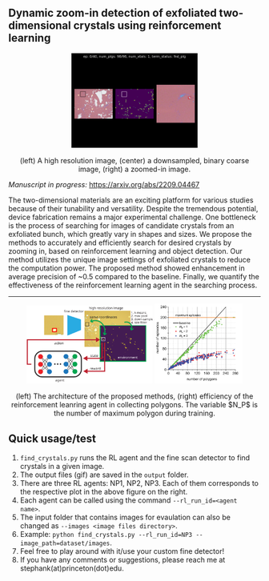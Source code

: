 ## Dynamic zoom-in detection of exfoliated two-dimensional crystals using reinforcement learning

<p align="center">
  <img src="readme/032_097.gif" width="50%" height="50%"/>
</p>

<p align="center">
(left) A high resolution image, (center) a downsampled, binary coarse image, (right) a zoomed-in image.
</p>  

*Manuscript in progress:* https://arxiv.org/abs/2209.04467
  
The two-dimensional materials are an exciting platform for various studies because of their tunability and versatility. Despite the tremendous potential, device fabrication remains a major experimental challenge. One bottleneck is the process of searching for images of candidate crystals from an exfoliated bunch, which greatly vary in shapes and sizes. We propose the methods to accurately and efficiently search for desired crystals by zooming in, based on reinforcement learning and object detection. Our method utilizes the unique image settings of exfoliated crystals to reduce the computation power. The proposed method showed enhancement in average precision of ~0.5 compared to the baseline. Finally, we quantify the effectiveness of the reinforcement learning agent in the searching process.

------
<p align="center">
  <img src="readme/architecture.svg" width="50%" height="50%"/>
  <img src="readme/efficiency.svg" width="35%" height="35%"/>
</p>


<p align="center">
(left) The architecture of the proposed methods, (right) efficiency of the reinforcement leanring agent in collecting polygons. The variable $N_P$ is the number of maximum polygon during training.
</p>  

## Quick usage/test

1. `find_crystals.py` runs the RL agent and the fine scan detector to find crystals in a given image.
2. The output files (gif) are saved in the `output` folder.
3. There are three RL agents: NP1, NP2, NP3. Each of them corresponds to the respective plot in the above figure on the right.
4. Each agent can be called using the command `--rl_run_id=<agent name>`.
5. The input folder that contains images for evaulation can also be changed as `--images <image files directory>`.
6. Example: `python find_crystals.py --rl_run_id=NP3 --image_path=dataset/images`.
7. Feel free to play around with it/use your custom fine detector!
8. If you have any comments or suggestions, please reach me at stephank(at)princeton(dot)edu.

